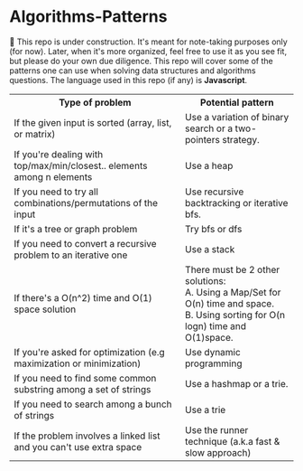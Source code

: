 # Algorithms-Patterns

🚧 This repo is under construction. It's meant for note-taking purposes only (for now). Later, when it's more organized, feel free to use it as you see fit, but please do your own due diligence.
This repo will cover some of the patterns one can use when solving data structures and algorithms questions. The language used in this repo (if any) is <b>Javascript</b>.

<table>
  <tr>
    <th>Type of problem</th>    
    <th>Potential pattern</th>
  </tr>
  <tr>
    <td>If the given input is sorted (array, list, or matrix)</td>
    <td>Use a variation of binary search or a two-pointers strategy.</td>
  </tr>
   <tr>
    <td>If you're dealing with top/max/min/closest.. elements among n elements</td>
    <td>Use a heap</td>
  </tr> 
   <tr>
    <td>If you need to try all combinations/permutations of the input</td>
    <td>Use recursive backtracking or iterative bfs.</td>
  </tr> 
   <tr>
    <td>If it's a tree or graph problem</td>
    <td>Try bfs or dfs</td>
  </tr> 
   <tr>
    <td>If you need to convert a recursive problem to an iterative one</td>
    <td>Use a stack</td>
  </tr> 
   <tr>
    <td>If there's a O(n^2) time and O(1) space solution</td>
    <td>There must be 2 other solutions: <br> A. Using a Map/Set for O(n) time and space.<br>
     B. Using sorting for O(n logn) time and O(1)space.</td>
  </tr> 
   <tr>
    <td>If you're asked for optimization (e.g maximization or minimization)</td>
    <td>Use dynamic programming</td>
  </tr> 
   <tr>
    <td>If you need to find some common substring among a set of strings</td>
    <td>Use a hashmap or a trie.</td>
  </tr> 
   <tr>
    <td>If you need to search among a bunch of strings</td>
    <td>Use a trie</td>
  </tr> 
   <tr>
    <td>If the problem involves a linked list and you can't use extra space</td>
    <td>Use the runner technique (a.k.a fast & slow approach)</td>
  </tr> 
</table>
